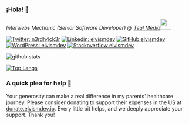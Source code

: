 
### ¡Hola! 👋

<p><em>Interwebs Mechanic (Senior Software Developer) @ <a href="https://tealmedia.com">Teal Media</a><img src="https://media.giphy.com/media/WUlplcMpOCEmTGBtBW/giphy.gif" width="30"></em></p>

[![Twitter: n3rdh4ck3r](https://img.shields.io/twitter/follow/n3rdh4ck3r?style=social)](https://twitter.com/n3rdh4ck3r)
[![Linkedin: elvismdev](https://img.shields.io/badge/-elvismdev-blue?style=flat-square&logo=Linkedin&logoColor=white&link=https://www.linkedin.com/in/elvismdev/)](https://www.linkedin.com/in/elvismdev/)
[![GitHub elvismdev](https://img.shields.io/github/followers/elvismdev?label=follow&style=social)](https://github.com/elvismdev)
[![WordPress: elvismdev](https://img.shields.io/badge/-elvismdev-blue?style=flat-square&logo=WordPress&logoColor=white&link=https://profiles.wordpress.org/elvismdev/)](https://profiles.wordpress.org/elvismdev/)
[![Stackoverflow elvismdev](https://img.shields.io/stackexchange/stackoverflow/r/2209086)](https://stackoverflow.com/users/2209086/elvismdev)


![github stats](https://github-readme-stats.vercel.app/api?username=elvismdev&count_private=true)


[![Top Langs](https://github-readme-stats.vercel.app/api/top-langs/?username=elvismdev&layout=compact&hide=css,procfile,apacheconf&langs_count=10)](https://github.com/elvismdev)

### A quick plea for help 🤝
<p>Your generosity can make a real difference in my parents' healthcare journey. Please consider donating to support their expenses in the US at <a href="https://donate.elvismdev.io">donate.elvismdev.io</a>. Every little bit helps, and we deeply appreciate your support. Thank you!</p>
